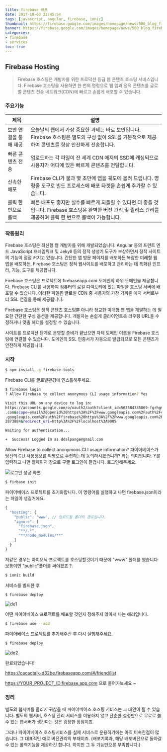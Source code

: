 ```yaml
---
title: firebase 배포
date: 2017-10-03 22:45:54
tags: [javascript, angular, firebase, ionic]
thumbnail: https://firebase.google.com/images/homepage/news/500_blog_firebase_2x.png?hl=ko
banner: https://firebase.google.com/images/homepage/news/500_blog_firebase_2x.png?hl=ko
categories:
- firebase
- services
toc: true
---
```


## Firebase Hosting

>Firebase 호스팅은 개발자를 위한 프로덕션 등급 웹 콘텐츠 호스팅 서비스입니다. Firebase 호스팅을 사용하면 한 번의 명령으로 웹 앱과 정적 콘텐츠를 글로벌 콘텐츠 전송 네트워크(CDN)에 빠르고 손쉽게 배포할 수 있습니다.

### 주요기능

제목 | 설명
--- | ---
보안 연결을 통해 제공	 | 오늘날의 웹에서 가장 중요한 과제는 바로 보안입니다. Firebase 호스팅은 별도의 구성 없이 SSL을 기본적으로 제공하여 콘텐츠를 항상 안전하게 전송합니다.
빠른 콘텐츠 전송 | 업로드하는 각 파일이 전 세계 CDN 에지의 SSD에 캐싱되므로 사용자가 어디에 있든 빠르게 콘텐츠를 전달합니다.
신속한 배포	 | Firebase CLI가 불과 몇 초만에 앱을 궤도에 올려 드립니다. 명령줄 도구로 빌드 프로세스에 배포 타겟을 손쉽게 추가할 수 있습니다.
클릭 한 번으로 롤백	 | 빠른 배포도 좋지만 실수를 빠르게 되돌릴 수 있다면 더 좋을 것입니다. Firebase 호스팅은 완벽한 버전 관리 및 릴리스 관리를 제공하며 클릭 한 번으로 롤백이 가능합니다.

<!-- more -->

### 작동원리

Firebase 호스팅은 최신형 웹 개발자를 위해 개발되었습니다. Angular 등의 프런트 엔드 JavaScript 프레임워크 및 Jekyll 등의 정적 생성기 도구가 부상하면서 정적 사이트의 기능이 점점 커지고 있습니다. 간단한 앱 방문 페이지를 배포하든 복잡한 미래형 웹 앱을 배포하든, Firebase 호스팅은 정적 웹사이트를 배포하고 관리하는 데 특화된 인프라, 기능, 도구를 제공합니다.

Firebase 호스팅은 프로젝트에 firebaseapp.com 도메인의 하위 도메인을 제공합니다. Firebase CLI를 사용하여 컴퓨터의 로컬 디렉토리에 있는 파일을 호스팅 서버에 배포할 수 있습니다. 이러한 파일은 글로벌 CDN 중 사용자와 가장 가까운 에지 서버로부터 SSL 연결을 통해 제공됩니다.

Firebase 호스팅은 정적 콘텐츠 호스팅뿐 아니라 정교한 미래형 웹 앱을 개발하는 데 필요한 간단한 구성 옵션을 제공합니다. 개발자는 손쉽게 클라이언트측 라우팅 URL을 수정하거나 맞춤 헤더를 설정할 수 있습니다.

사이트를 프로덕션 단계로 운영할 준비가 끝났으면 자체 도메인 이름을 Firebase 호스팅에 연결할 수 있습니다. 도메인의 SSL 인증서가 자동으로 발급되므로 모든 콘텐츠가 안전하게 제공됩니다.


### 시작

```bash
$ npm install -g firebase-tools
```

Firebase CLI를 글로벌환경에 인스톨해주세요.

```bash
$ firebase login
? Allow Firebase to collect anonymous CLI usage information? Yes

Visit this URL on any device to log in:
https://accounts.google.com/o/oauth2/auth?client_id=563584335869-fgrhgmd47bqnekij5i8b5pr03ho849e6.apps.googleusercontent
.com&scope=email%20openid%20https%3A%2F%2Fwww.googleapis.com%2Fauth%2Fcloudplatformprojects.readonly%20https%3A%2F%2Fwww
.googleapis.com%2Fauth%2Ffirebase%20https%3A%2F%2Fwww.googleapis.com%2Fauth%2Fcloud-platform&response_type=code&state=27
2873884&redirect_uri=http%3A%2F%2Flocalhost%3A9005

Waiting for authentication...

+  Success! Logged in as ddalpange@gmail.com
```

Allow Firebase to collect anonymous CLI usage information?
파이어베이스가 당신의 CLI 사용정보를 익명으로 수집하는데 동의하시겠습니까? 라는 의미입니다.
Y를 입력하고 나면 웹페이지 창으로 구글 로그인이 뜰겁니다. 로그인해주세요.

![로그인 성공 화면](/images/firebaseLoginSuccessful.png)


```bash
$ firbase init
```

파이어베이스 프로젝트를 초기화합니다. 이 명령어를 실행하고 나면 firebase.json이라는 파일이 생길거에요.

```javascript
{
  "hosting": {
    "public": "www", // 업로드될 폴더의 경로입니다.
    "ignore": [
      "firebase.json",
      "**/.*",
      "**/node_modules/**"
    ]
  }
}
```

저같은 경우는 아이오닉 프로젝트를 호스팅할것이기 때문에 "www" 폴더를 썼습니다 보통이면 "public"폴더를 써야겠죠 ?.


```bash
$ ionic build
```
서비스를 빌드한 후 



```bash
$ firebase deploy
```

![de1](http://ddalpange.github.io/images/deploy-error.png)

어떤 파이어베이스 프로젝트를 배포할 것인지 정해주지 않아서 나는 에러입니다.

```bash
$ firebase use --add
```

파이어베이스 프로젝트를 추가해주신 후 다시 실행해주세요.

```bash
$ firebase deploy
```

![de2](http://ddalpange.github.io/images/deploy-complete.png)

완료되었습니다!

https://cacaotalk-d32be.firebaseapp.com/#/friend/list

https://YOUR_PROJECT_ID.firebase.app.com 으로 들어가보세요 ~

### 정리

별도의 웹서버를 올리기 귀찮을 때 파이어베이스 호스팅 서비스는 그 대안이 될 수 있습니다. 별도의 웹서버, 호스팅 관리 서비스를 이용하지 않고 단순한 설정만으로 무료로 쓸 수 있는 웹서버가 생긴다는 것은 굉장한 장점이죠.

그러나 파이어베이스 호스팅서비스를 실제 서비스로 운용하기에는 아직 미숙한점이 많습니다. 그 대표적인 예로 버전관리의 부재이죠. (배포기록과, 해당 배포버전으로 돌아갈 수 있는 롤백기능을 제공하긴 합니다. 하지만 그 두 기능만으론 부족합니다.)




